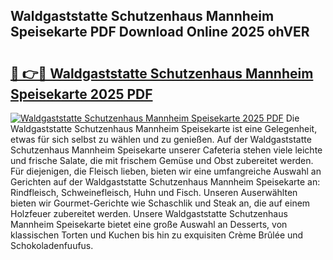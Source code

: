 ## Waldgaststatte Schutzenhaus Mannheim Speisekarte PDF Download Online 2025 ohVER

# <h2><a href="http://gc9k5j.nevu.top/?p=Waldgaststatte+Schutzenhaus+Mannheim+Speisekarte">🔗 👉🔴 Waldgaststatte Schutzenhaus Mannheim Speisekarte 2025 PDF</a></h2>

[![Waldgaststatte Schutzenhaus Mannheim Speisekarte 2025 PDF](https://i.imgur.com/dBaPXMq.png)](http://gc9k5j.nevu.top/?p=Waldgaststatte+Schutzenhaus+Mannheim+Speisekarte)
Die Waldgaststatte Schutzenhaus Mannheim Speisekarte ist eine Gelegenheit, etwas für sich selbst zu wählen und zu genießen. Auf der Waldgaststatte Schutzenhaus Mannheim Speisekarte unserer Cafeteria stehen viele leichte und frische Salate, die mit frischem Gemüse und Obst zubereitet werden. Für diejenigen, die Fleisch lieben, bieten wir eine umfangreiche Auswahl an Gerichten auf der Waldgaststatte Schutzenhaus Mannheim Speisekarte an: Rindfleisch, Schweinefleisch, Huhn und Fisch. Unseren Auserwählten bieten wir Gourmet-Gerichte wie Schaschlik und Steak an, die auf einem Holzfeuer zubereitet werden. Unsere Waldgaststatte Schutzenhaus Mannheim Speisekarte bietet eine große Auswahl an Desserts, von klassischen Torten und Kuchen bis hin zu exquisiten Crème Brûlée und Schokoladenfuufus.
